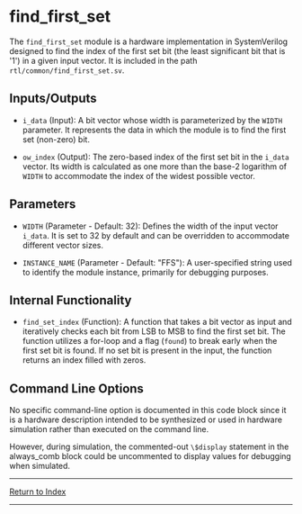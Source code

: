 # find_first_set

The `find_first_set` module is a hardware implementation in SystemVerilog designed to find the index of the first set bit (the least significant bit that is '1') in a given input vector. It is included in the path `rtl/common/find_first_set.sv`.

## Inputs/Outputs

- `i_data` (Input): A bit vector whose width is parameterized by the `WIDTH` parameter. It represents the data in which the module is to find the first set (non-zero) bit.

- `ow_index` (Output): The zero-based index of the first set bit in the `i_data` vector. Its width is calculated as one more than the base-2 logarithm of `WIDTH` to accommodate the index of the widest possible vector.

## Parameters

- `WIDTH` (Parameter - Default: 32): Defines the width of the input vector `i_data`. It is set to 32 by default and can be overridden to accommodate different vector sizes.

- `INSTANCE_NAME` (Parameter - Default: "FFS"): A user-specified string used to identify the module instance, primarily for debugging purposes.

## Internal Functionality

- `find_set_index` (Function): A function that takes a bit vector as input and iteratively checks each bit from LSB to MSB to find the first set bit. The function utilizes a for-loop and a flag (`found`) to break early when the first set bit is found. If no set bit is present in the input, the function returns an index filled with zeros.

## Command Line Options

No specific command-line option is documented in this code block since it is a hardware description intended to be synthesized or used in hardware simulation rather than executed on the command line.

However, during simulation, the commented-out `\$display` statement in the always_comb block could be uncommented to display values for debugging when simulated.

---

[Return to Index](index.md)

---
